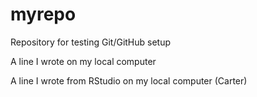 # myrepo
Repository for testing Git/GitHub setup

A line I wrote on my local computer  

A line I wrote from RStudio on my local computer (Carter)
